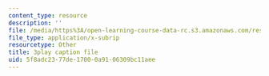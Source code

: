 ```yaml
---
content_type: resource
description: ''
file: /media/https%3A/open-learning-course-data-rc.s3.amazonaws.com/res-6-012-introduction-to-probability-spring-2018/5f8adc2377de17000a9106309bc11aee_47W1ApSRUqs.srt
file_type: application/x-subrip
resourcetype: Other
title: 3play caption file
uid: 5f8adc23-77de-1700-0a91-06309bc11aee
---
```

